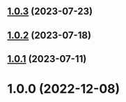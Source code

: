 ## [1.0.3](https://github.com/averichev/veruna/compare/v1.0.2...v1.0.3) (2023-07-23)

## [1.0.2](https://github.com/averichev/veruna/compare/v1.0.1...v1.0.2) (2023-07-18)

## [1.0.1](https://github.com/averichev/veruna/compare/v1.0.0...v1.0.1) (2023-07-11)

# 1.0.0 (2022-12-08)
